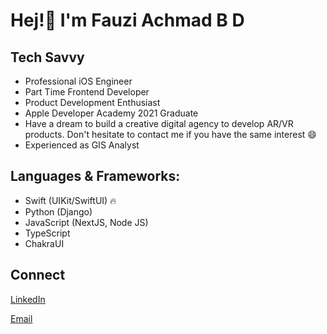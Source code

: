 # Hej!👋 I'm Fauzi Achmad B D 

## Tech Savvy
- Professional iOS Engineer
- Part Time Frontend Developer
- Product Development Enthusiast
- Apple Developer Academy 2021 Graduate
- Have a dream to build a creative digital agency to develop AR/VR products. Don't hesitate to contact me if you have the same interest 😄
- Experienced as GIS Analyst

## Languages & Frameworks:
- Swift (UIKit/SwiftUI) 🔥
- Python (Django)
- JavaScript (NextJS, Node JS)
- TypeScript
- ChakraUI

## Connect
[LinkedIn](www.linkedin.com/in/fauziabd)

[Email](mailto:fauziachmadb@outlook.com)
